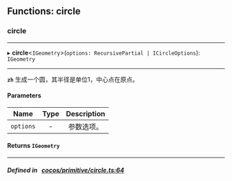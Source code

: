## Functions: circle

### circle


___
▸ **circle**<`IGeometry`\>(`options: RecursivePartial | ICircleOptions`): `IGeometry`
___



**`zh`** 
生成一个圆，其半径是单位1，中心点在原点。



#### Parameters

| Name | Type | Description |
| :------: | :------: | :------: |
| `options` | - | 参数选项。  |


#### Returns `IGeometry` 
___


##### Defined in &nbsp;   [cocos/primitive/circle.ts:64](https://github.com/cocos-creator/engine/blob/c7bf6b8a9/cocos/primitive/circle.ts#L64)&nbsp;
